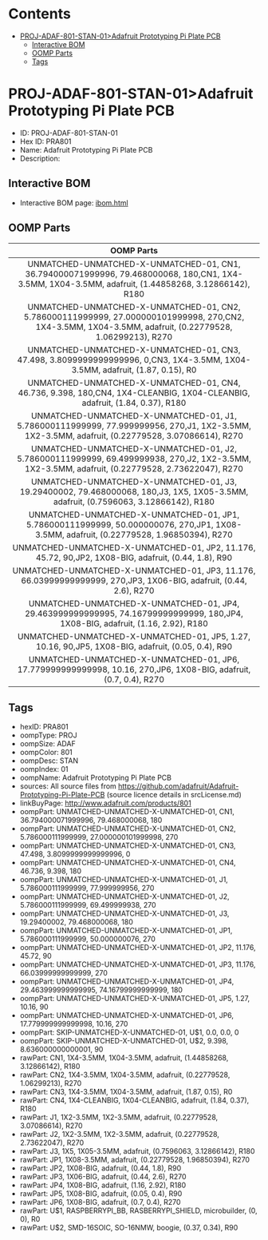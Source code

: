 



Contents
========

* [PROJ-ADAF-801-STAN-01>Adafruit Prototyping Pi Plate PCB](#proj-adaf-801-stan-01adafruit-prototyping-pi-plate-pcb)
	* [Interactive BOM](#interactive-bom)
	* [OOMP Parts](#oomp-parts)
	* [Tags](#tags)

# PROJ-ADAF-801-STAN-01>Adafruit Prototyping Pi Plate PCB

- ID: PROJ-ADAF-801-STAN-01
- Hex ID: PRA801
- Name: Adafruit Prototyping Pi Plate PCB
- Description: 

## Interactive BOM

- Interactive BOM page: [ibom.html](kicad/bom/ibom.html)

## OOMP Parts
  

|OOMP Parts|
| :---: |
|UNMATCHED-UNMATCHED-X-UNMATCHED-01, CN1, 36.794000071999996, 79.468000068, 180,CN1, 1X4-3.5MM, 1X04-3.5MM, adafruit, (1.44858268, 3.12866142), R180|
|UNMATCHED-UNMATCHED-X-UNMATCHED-01, CN2, 5.786000111999999, 27.000000101999998, 270,CN2, 1X4-3.5MM, 1X04-3.5MM, adafruit, (0.22779528, 1.06299213), R270|
|UNMATCHED-UNMATCHED-X-UNMATCHED-01, CN3, 47.498, 3.8099999999999996, 0,CN3, 1X4-3.5MM, 1X04-3.5MM, adafruit, (1.87, 0.15), R0|
|UNMATCHED-UNMATCHED-X-UNMATCHED-01, CN4, 46.736, 9.398, 180,CN4, 1X4-CLEANBIG, 1X04-CLEANBIG, adafruit, (1.84, 0.37), R180|
|UNMATCHED-UNMATCHED-X-UNMATCHED-01, J1, 5.786000111999999, 77.999999956, 270,J1, 1X2-3.5MM, 1X2-3.5MM, adafruit, (0.22779528, 3.07086614), R270|
|UNMATCHED-UNMATCHED-X-UNMATCHED-01, J2, 5.786000111999999, 69.499999938, 270,J2, 1X2-3.5MM, 1X2-3.5MM, adafruit, (0.22779528, 2.73622047), R270|
|UNMATCHED-UNMATCHED-X-UNMATCHED-01, J3, 19.29400002, 79.468000068, 180,J3, 1X5, 1X05-3.5MM, adafruit, (0.7596063, 3.12866142), R180|
|UNMATCHED-UNMATCHED-X-UNMATCHED-01, JP1, 5.786000111999999, 50.000000076, 270,JP1, 1X08-3.5MM, adafruit, (0.22779528, 1.96850394), R270|
|UNMATCHED-UNMATCHED-X-UNMATCHED-01, JP2, 11.176, 45.72, 90,JP2, 1X08-BIG, adafruit, (0.44, 1.8), R90|
|UNMATCHED-UNMATCHED-X-UNMATCHED-01, JP3, 11.176, 66.03999999999999, 270,JP3, 1X06-BIG, adafruit, (0.44, 2.6), R270|
|UNMATCHED-UNMATCHED-X-UNMATCHED-01, JP4, 29.463999999999995, 74.16799999999999, 180,JP4, 1X08-BIG, adafruit, (1.16, 2.92), R180|
|UNMATCHED-UNMATCHED-X-UNMATCHED-01, JP5, 1.27, 10.16, 90,JP5, 1X08-BIG, adafruit, (0.05, 0.4), R90|
|UNMATCHED-UNMATCHED-X-UNMATCHED-01, JP6, 17.779999999999998, 10.16, 270,JP6, 1X08-BIG, adafruit, (0.7, 0.4), R270|

## Tags

- hexID: PRA801
- oompType: PROJ
- oompSize: ADAF
- oompColor: 801
- oompDesc: STAN
- oompIndex: 01
- oompName: Adafruit Prototyping Pi Plate PCB
- sources: All source files from https://github.com/adafruit/Adafruit-Prototyping-Pi-Plate-PCB (source licence details in srcLicense.md)
- linkBuyPage: http://www.adafruit.com/products/801
- oompPart: UNMATCHED-UNMATCHED-X-UNMATCHED-01, CN1, 36.794000071999996, 79.468000068, 180
- oompPart: UNMATCHED-UNMATCHED-X-UNMATCHED-01, CN2, 5.786000111999999, 27.000000101999998, 270
- oompPart: UNMATCHED-UNMATCHED-X-UNMATCHED-01, CN3, 47.498, 3.8099999999999996, 0
- oompPart: UNMATCHED-UNMATCHED-X-UNMATCHED-01, CN4, 46.736, 9.398, 180
- oompPart: UNMATCHED-UNMATCHED-X-UNMATCHED-01, J1, 5.786000111999999, 77.999999956, 270
- oompPart: UNMATCHED-UNMATCHED-X-UNMATCHED-01, J2, 5.786000111999999, 69.499999938, 270
- oompPart: UNMATCHED-UNMATCHED-X-UNMATCHED-01, J3, 19.29400002, 79.468000068, 180
- oompPart: UNMATCHED-UNMATCHED-X-UNMATCHED-01, JP1, 5.786000111999999, 50.000000076, 270
- oompPart: UNMATCHED-UNMATCHED-X-UNMATCHED-01, JP2, 11.176, 45.72, 90
- oompPart: UNMATCHED-UNMATCHED-X-UNMATCHED-01, JP3, 11.176, 66.03999999999999, 270
- oompPart: UNMATCHED-UNMATCHED-X-UNMATCHED-01, JP4, 29.463999999999995, 74.16799999999999, 180
- oompPart: UNMATCHED-UNMATCHED-X-UNMATCHED-01, JP5, 1.27, 10.16, 90
- oompPart: UNMATCHED-UNMATCHED-X-UNMATCHED-01, JP6, 17.779999999999998, 10.16, 270
- oompPart: SKIP-UNMATCHED-X-UNMATCHED-01, U$1, 0.0, 0.0, 0
- oompPart: SKIP-UNMATCHED-X-UNMATCHED-01, U$2, 9.398, 8.636000000000001, 90
- rawPart: CN1, 1X4-3.5MM, 1X04-3.5MM, adafruit, (1.44858268, 3.12866142), R180
- rawPart: CN2, 1X4-3.5MM, 1X04-3.5MM, adafruit, (0.22779528, 1.06299213), R270
- rawPart: CN3, 1X4-3.5MM, 1X04-3.5MM, adafruit, (1.87, 0.15), R0
- rawPart: CN4, 1X4-CLEANBIG, 1X04-CLEANBIG, adafruit, (1.84, 0.37), R180
- rawPart: J1, 1X2-3.5MM, 1X2-3.5MM, adafruit, (0.22779528, 3.07086614), R270
- rawPart: J2, 1X2-3.5MM, 1X2-3.5MM, adafruit, (0.22779528, 2.73622047), R270
- rawPart: J3, 1X5, 1X05-3.5MM, adafruit, (0.7596063, 3.12866142), R180
- rawPart: JP1, 1X08-3.5MM, adafruit, (0.22779528, 1.96850394), R270
- rawPart: JP2, 1X08-BIG, adafruit, (0.44, 1.8), R90
- rawPart: JP3, 1X06-BIG, adafruit, (0.44, 2.6), R270
- rawPart: JP4, 1X08-BIG, adafruit, (1.16, 2.92), R180
- rawPart: JP5, 1X08-BIG, adafruit, (0.05, 0.4), R90
- rawPart: JP6, 1X08-BIG, adafruit, (0.7, 0.4), R270
- rawPart: U$1, RASPBERRYPI_BB, RASBERRYPI_SHIELD, microbuilder, (0, 0), R0
- rawPart: U$2, SMD-16SOIC, SO-16NMW, boogie, (0.37, 0.34), R90
